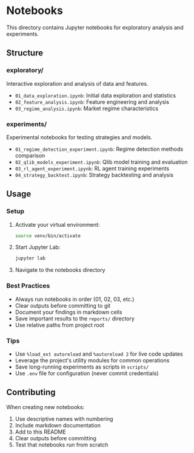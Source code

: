 # Notebooks

This directory contains Jupyter notebooks for exploratory analysis and experiments.

## Structure

### exploratory/

Interactive exploration and analysis of data and features.

- `01_data_exploration.ipynb`: Initial data exploration and statistics
- `02_feature_analysis.ipynb`: Feature engineering and analysis
- `03_regime_analysis.ipynb`: Market regime characteristics

### experiments/

Experimental notebooks for testing strategies and models.

- `01_regime_detection_experiment.ipynb`: Regime detection methods comparison
- `02_qlib_models_experiment.ipynb`: Qlib model training and evaluation
- `03_rl_agent_experiment.ipynb`: RL agent training experiments
- `04_strategy_backtest.ipynb`: Strategy backtesting and analysis

## Usage

### Setup

1. Activate your virtual environment:
   ```bash
   source venv/bin/activate
   ```

2. Start Jupyter Lab:
   ```bash
   jupyter lab
   ```

3. Navigate to the notebooks directory

### Best Practices

- Always run notebooks in order (01, 02, 03, etc.)
- Clear outputs before committing to git
- Document your findings in markdown cells
- Save important results to the `reports/` directory
- Use relative paths from project root

### Tips

- Use `%load_ext autoreload` and `%autoreload 2` for live code updates
- Leverage the project's utility modules for common operations
- Save long-running experiments as scripts in `scripts/`
- Use `.env` file for configuration (never commit credentials)

## Contributing

When creating new notebooks:

1. Use descriptive names with numbering
2. Include markdown documentation
3. Add to this README
4. Clear outputs before committing
5. Test that notebooks run from scratch

